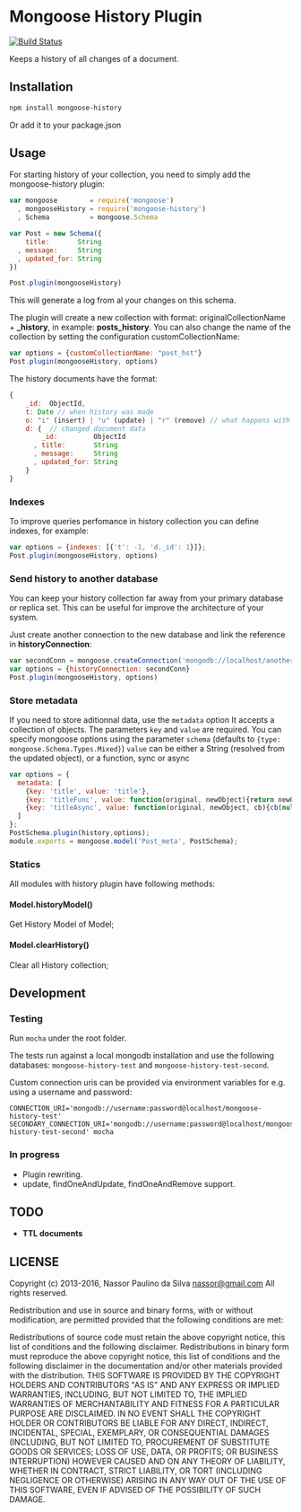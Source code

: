 # Mongoose History Plugin

[![Build Status](https://travis-ci.org/nassor/mongoose-history.svg?branch=master)](https://travis-ci.org/nassor/mongoose-history)

Keeps a history of all changes of a document.

## Installation

```bash
npm install mongoose-history
```

Or add it to your package.json

## Usage

For starting history of your collection, you need to simply add the mongoose-history plugin:

```javascript
var mongoose        = require('mongoose')
  , mongooseHistory = require('mongoose-history')
  , Schema          = mongoose.Schema

var Post = new Schema({
    title:       String
  , message:     String
  , updated_for: String
})

Post.plugin(mongooseHistory)
```
This will generate a log from al your changes on this schema.

The plugin will create a new collection with format: originalCollectionName +  **_history**, in example: __posts_history__. You can also change the name of the collection by setting the configuration customCollectionName:

```javascript
var options = {customCollectionName: "post_hst"}
Post.plugin(mongooseHistory, options)
```

The history documents have the format:

```javascript
{
    _id:  ObjectId,
    t: Date // when history was made
    o: "i" (insert) | "u" (update) | "r" (remove) // what happens with document
    d: {  // changed document data
        _id:         ObjectId
      , title:       String
      , message:     String
      , updated_for: String
    }
}
```

### Indexes
To improve queries perfomance in history collection you can define indexes, for example:

```javascript
var options = {indexes: [{'t': -1, 'd._id': 1}]};
Post.plugin(mongooseHistory, options)
```

### Send history to another database
You can keep your history collection far away from your primary database or replica set. This can be useful for improve the architecture of your system.

Just create another connection to the new database and link the reference in __historyConnection__:

```javascript
var secondConn = mongoose.createConnection('mongodb://localhost/another_conn');
var options = {historyConnection: secondConn}
Post.plugin(mongooseHistory, options)
```

### Store metadata
If you need to store aditionnal data, use the ```metadata``` option
It accepts a collection of objects. The parameters ```key``` and ```value``` are required. 
You can specify mongoose options using the parameter ```schema``` (defaults to ```{type: mongoose.Schema.Types.Mixed}```)
```value``` can be either a String (resolved from the updated object), or a function, sync or async

```javascript
var options = {
  metadata: [
    {key: 'title', value: 'title'},
    {key: 'titleFunc', value: function(original, newObject){return newObject.title}},
    {key: 'titleAsync', value: function(original, newObject, cb){cb(null, newObject.title)}}
  ]
};
PostSchema.plugin(history,options);
module.exports = mongoose.model('Post_meta', PostSchema);
```

### Statics
All modules with history plugin have following methods:

#### Model.historyModel()
Get History Model of Model;

#### Model.clearHistory()
Clear all History collection;

## Development

### Testing

Run `mocha` under the root folder.

The tests run against a local mongodb installation and use the following databases: `mongoose-history-test` and `mongoose-history-test-second`.

Custom connection uris can be provided via environment variables for e.g. using a username and password:
```
CONNECTION_URI='mongodb://username:password@localhost/mongoose-history-test' SECONDARY_CONNECTION_URI='mongodb://username:password@localhost/mongoose-history-test-second' mocha
```

### In progress
* Plugin rewriting.
* update, findOneAndUpdate, findOneAndRemove support.

## TODO
* **TTL documents**

## LICENSE

Copyright (c) 2013-2016, Nassor Paulino da Silva <nassor@gmail.com>
All rights reserved.

Redistribution and use in source and binary forms, with or without modification, are permitted provided that the following conditions are met:

Redistributions of source code must retain the above copyright notice, this list of conditions and the following disclaimer.
Redistributions in binary form must reproduce the above copyright notice, this list of conditions and the following disclaimer in the documentation and/or other materials provided with the distribution.
THIS SOFTWARE IS PROVIDED BY THE COPYRIGHT HOLDERS AND CONTRIBUTORS "AS IS" AND ANY EXPRESS OR IMPLIED WARRANTIES, INCLUDING, BUT NOT LIMITED TO, THE IMPLIED WARRANTIES OF MERCHANTABILITY AND FITNESS FOR A PARTICULAR PURPOSE ARE DISCLAIMED. IN NO EVENT SHALL THE COPYRIGHT HOLDER OR CONTRIBUTORS BE LIABLE FOR ANY DIRECT, INDIRECT, INCIDENTAL, SPECIAL, EXEMPLARY, OR CONSEQUENTIAL DAMAGES (INCLUDING, BUT NOT LIMITED TO, PROCUREMENT OF SUBSTITUTE GOODS OR SERVICES; LOSS OF USE, DATA, OR PROFITS; OR BUSINESS INTERRUPTION) HOWEVER CAUSED AND ON ANY THEORY OF LIABILITY, WHETHER IN CONTRACT, STRICT LIABILITY, OR TORT (INCLUDING NEGLIGENCE OR OTHERWISE) ARISING IN ANY WAY OUT OF THE USE OF THIS SOFTWARE, EVEN IF ADVISED OF THE POSSIBILITY OF SUCH DAMAGE.
